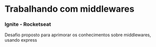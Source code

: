 # Trabalhando com middlewares
### Ignite - Rocketseat

Desafio proposto para aprimorar os conhecimentos sobre middlewares, usando express 
